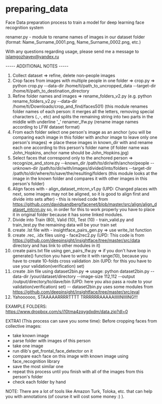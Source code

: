 # preparing_data
Face Data preparation process to train a model for deep learning face recognition system

renamer.py - module to rename names of images in our dataset folder (format: Name_Surname_0001.png, Name_Surname_0002.png, etc.)

With any questions regarding usage, please send me a message to islamgozhayev@yandex.ru

----- ADDITIONAL NOTES -----

1. Collect dataset => refine, delete non-people images
2. Crop faces from images with multiple people in one folder => crop.py => python crop.py --data-dir /home/ti/path_to_uncropped_data --target-dir /home/ti/path_to_destination_directory
3. Refine folder names and images => rename_folders_v2.py (e.g. python rename_folders_v2.py --data-dir /home/ti/Downloads/crop_and_find/faces501) (this module renames folder names of each person: it merges all the letters, removing special characters (.,-, etc) and splits the remaining string into two parts in the middle with underline '_' renamer_lfw.py (rename image names according to LFW dataset format)
4. From each folder select one person's image as an anchor (you will be comparing each image in this folder with anchor image to leave only one person's images) => place these images in known_dir with and rename each one according to this person's folder name (if folder name was John_Hopkins, anchor name should be John_Hopkins.jpg)
5. Select faces that correspond only to the anchored person => recognize_and_store.py --known_dir /path/to/dir/with/anchor/people --unknown-dir /path/to/dir/with/images/divided/into/folders --target-dir /path/to/dir/where/to/save/the/resulting/folders (this module looks at the image in the known folder and compares it with other images in this person's folder)
6. Align faces with - align_dataset_mtcnn_v1.py (UPD: Changed places with next, some images may not be aligned, so it is good to align first and divide into sets after) - this is revised code from https://github.com/davidsandberg/facenet/blob/master/src/align/align_dataset_mtcnn.py so, in order for this to work properly you have to place it in original folder because it has some linked modules.
7. Divide into Train (80), Valid (10), Test (10) - train_valid.py and train_test.py the remaining data will be your train set
8. create .lst file with - insightface_pairs_gen.py => use write_lst function
9. create .rec, .idx files using - face2rec2.py (UPD: This code is from https://github.com/deepinsight/insightface/tree/master/src/data directory and has link to other modules in it)
10. create pairs.txt file using gen_pairs_lfw.py => if you don't have loop in generate() function you have to write it with range(10), because you have to create 10-folds cross validation .bin (UPD: for this you have to use your validation(verification) set)
11. create .bin file using dataset2bin.py => usage: python dataset2bin.py --data-dir /your/dataset/directory --image-size 112,112 --output /output/directory/to/dave/bin (UPD: here you also pass a route to your validation(verification) set) -- dataset2bin.py uses some modules from https://github.com/deepinsight/insightface/tree/master/src/eval 
12. Yahoooooo, STAAAAARRRRTTTT TRRRRRRAAAAAIIIIINIIIING!!!

EXAMPLE FOLDERS: https://www.dropbox.com/s/i10tma4zqygdxdm/data.zip?dl=0

EXTRA1 (This process can save you some time): Before cropping faces from collective images: 
- take known image
- parse folder with images of this person
- take one image
- run dlib's get_frontal_face_detector on it
- compare each face on this image with known image using face_recognition library
- save the most similar one
- repeat this process until you finish with all of the images from this person's folder
- check each folder by hand

NOTE: There are a lot of tools like Amazon Turk, Toloka, etc. that can help you with annotations (of course it will cost some money :) ).   
